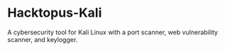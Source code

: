# Hacktopus-Kali
A cybersecurity tool for Kali Linux with a port scanner, web vulnerability scanner, and keylogger.
